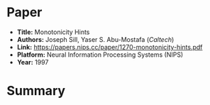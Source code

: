 # Paper

- __Title:__ Monotonicity Hints
- __Authors:__ Joseph Sill, Yaser S. Abu-Mostafa (_Caltech_)
- __Link:__ https://papers.nips.cc/paper/1270-monotonicity-hints.pdf
- __Platform:__ Neural Information Processing Systems (NIPS)
- __Year:__ 1997

# Summary
